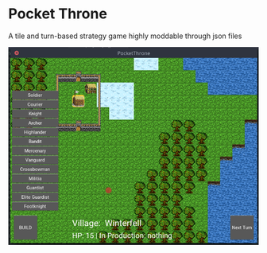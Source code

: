 # Pocket Throne

A tile and turn-based strategy game highly moddable through json files

![Screenshot of city selection](https://github.com/herrschr/pocket-throne/blob/master/presentation/screenshot-city-selection.png)
